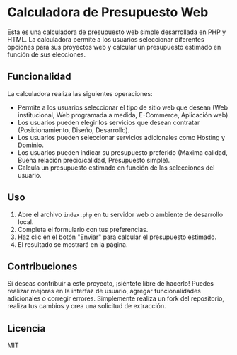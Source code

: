 # Calculadora de Presupuesto Web

Esta es una calculadora de presupuesto web simple desarrollada en PHP y HTML. La calculadora permite a los usuarios seleccionar diferentes opciones para sus proyectos web y calcular un presupuesto estimado en función de sus elecciones.

## Funcionalidad

La calculadora realiza las siguientes operaciones:

- Permite a los usuarios seleccionar el tipo de sitio web que desean (Web institucional, Web programada a medida, E-Commerce, Aplicación web).
- Los usuarios pueden elegir los servicios que desean contratar (Posicionamiento, Diseño, Desarrollo).
- Los usuarios pueden seleccionar servicios adicionales como Hosting y Dominio.
- Los usuarios pueden indicar su presupuesto preferido (Maxima calidad, Buena relación precio/calidad, Presupuesto simple).
- Calcula un presupuesto estimado en función de las selecciones del usuario.

## Uso

1. Abre el archivo `index.php` en tu servidor web o ambiente de desarrollo local.
2. Completa el formulario con tus preferencias.
3. Haz clic en el botón "Enviar" para calcular el presupuesto estimado.
4. El resultado se mostrará en la página.

## Contribuciones

Si deseas contribuir a este proyecto, ¡siéntete libre de hacerlo! Puedes realizar mejoras en la interfaz de usuario, agregar funcionalidades adicionales o corregir errores. Simplemente realiza un fork del repositorio, realiza tus cambios y crea una solicitud de extracción.

## Licencia

MIT